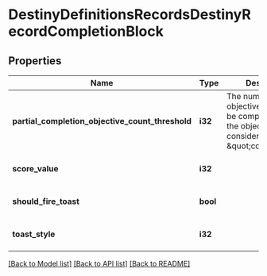 # DestinyDefinitionsRecordsDestinyRecordCompletionBlock

## Properties
Name | Type | Description | Notes
------------ | ------------- | ------------- | -------------
**partial_completion_objective_count_threshold** | **i32** | The number of objectives that must be completed before the objective is considered \&quot;complete\&quot; | [optional] [default to null]
**score_value** | **i32** |  | [optional] [default to null]
**should_fire_toast** | **bool** |  | [optional] [default to null]
**toast_style** | **i32** |  | [optional] [default to null]

[[Back to Model list]](../README.md#documentation-for-models) [[Back to API list]](../README.md#documentation-for-api-endpoints) [[Back to README]](../README.md)


